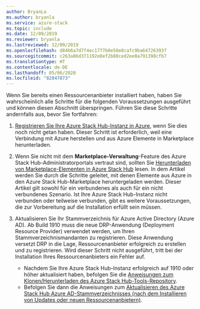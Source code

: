 ```yaml
---
author: BryanLa
ms.author: bryanla
ms.service: azure-stack
ms.topic: include
ms.date: 12/09/2019
ms.reviewer: bryanla
ms.lastreviewed: 12/09/2019
ms.openlocfilehash: d84b6a7d7f4ec1777b8e58e8cafc9ba64726393f
ms.sourcegitcommit: c263a86d371192e8ef2b80ced2ee0a791398cfb7
ms.translationtype: HT
ms.contentlocale: de-DE
ms.lasthandoff: 05/06/2020
ms.locfileid: "82847873"
---
```

Wenn Sie bereits einen Ressourcenanbieter installiert haben, haben Sie wahrscheinlich alle Schritte für die folgenden Voraussetzungen ausgeführt und können diesen Abschnitt überspringen. Führen Sie diese Schritte andernfalls aus, bevor Sie fortfahren: 

1. [Registrieren Sie Ihre Azure Stack Hub-Instanz in Azure](../operator/azure-stack-registration.md), wenn Sie dies noch nicht getan haben. Dieser Schritt ist erforderlich, weil eine Verbindung mit Azure herstellen und aus Azure Elemente in Marketplace herunterladen.

2. Wenn Sie nicht mit dem **Marketplace-Verwaltung**-Feature des Azure Stack Hub-Administratorportals vertraut sind, sollten Sie [Herunterladen von Marketplace-Elementen in Azure Stack Hub](../operator/azure-stack-download-azure-marketplace-item.md) lesen. In dem Artikel werden Sie durch die Schritte geleitet, mit denen Elemente aus Azure in den Azure Stack Hub-Marketplace heruntergeladen werden. Dieser Artikel gilt sowohl für ein verbundenes als auch für ein nicht verbundenes Szenario. Ist Ihre Azure Stack Hub-Instanz nicht verbunden oder teilweise verbunden, gibt es weitere Voraussetzungen, die zur Vorbereitung auf die Installation erfüllt sein müssen.

3. Aktualisieren Sie Ihr Stammverzeichnis für Azure Active Directory (Azure AD). Ab Build 1910 muss die neue DRP-Anwendung (Deployment Resource Provider) verwendet werden, um Ihren Stammverzeichnismandanten zu registrieren. Diese Anwendung versetzt DRP in die Lage, Ressourcenanbieter erfolgreich zu erstellen und zu registrieren. Wird dieser Schritt nicht ausgeführt, tritt bei der Installation Ihres Ressourcenanbieters ein Fehler auf. 

   - Nachdem Sie Ihre Azure Stack Hub-Instanz erfolgreich auf 1910 oder höher aktualisiert haben, befolgen Sie die [Anweisungen zum Klonen/Herunterladen des Azure Stack Hub-Tools-Repository](../operator/azure-stack-powershell-download.md). 
   - Befolgen Sie dann die Anweisungen zum [Aktualisieren des Azure Stack Hub Azure AD-Stammverzeichnisses (nach dem Installieren von Updates oder neuen Ressourcenanbietern)](https://github.com/Azure/AzureStack-Tools/tree/master/Identity#updating-the-azure-stack-aad-home-directory-after-installing-updates-or-new-resource-providers). 